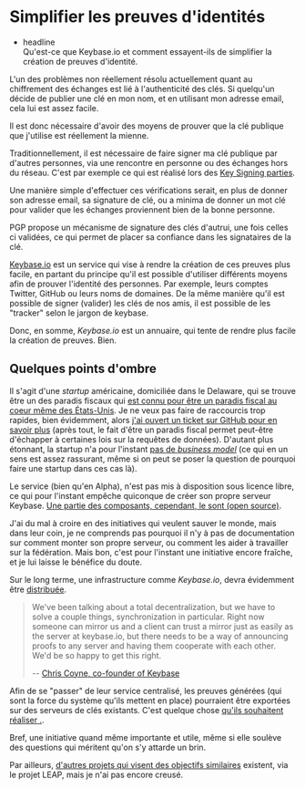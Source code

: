 # Simplifier les preuves d'identités

  - headline  
    Qu'est-ce que Keybase.io et comment essayent-ils de simplifier la
    création de preuves d'identité.

L'un des problèmes non réellement résolu actuellement quant au
chiffrement des échanges est lié à l'authenticité des clés. Si quelqu'un
décide de publier une clé en mon nom, et en utilisant mon adresse email,
cela lui est assez facile.

Il est donc nécessaire d'avoir des moyens de prouver que la clé publique
que j'utilise est réellement la mienne.

Traditionnellement, il est nécessaire de faire signer ma clé publique
par d'autres personnes, via une rencontre en personne ou des échanges
hors du réseau. C'est par exemple ce qui est réalisé lors des [Key
Signing parties](https://fr.wikipedia.org/wiki/Key_signing_party).

Une manière simple d'effectuer ces vérifications serait, en plus de
donner son adresse email, sa signature de clé, ou a minima de donner un
mot clé pour valider que les échanges proviennent bien de la bonne
personne.

PGP propose un mécanisme de signature des clés d'autrui, une fois celles
ci validées, ce qui permet de placer sa confiance dans les signataires
de la clé.

[Keybase.io](https://keybase.io) est un service qui vise à rendre la
création de ces preuves plus facile, en partant du principe qu'il est
possible d'utiliser différents moyens afin de prouver l'identité des
personnes. Par exemple, leurs comptes Twitter, GitHub ou leurs noms de
domaines. De la même manière qu'il est possible de signer (valider) les
clés de nos amis, il est possible de les "tracker" selon le jargon de
keybase.

Donc, en somme, *Keybase.io* est un annuaire, qui tente de rendre plus
facile la création de preuves. Bien.

## Quelques points d'ombre

Il s'agit d'une *startup* américaine, domiciliée dans le Delaware, qui
se trouve être un des paradis fiscaux qui [est connu pour être un
paradis fiscal au coeur même des
États-Unis](https://fr.wikipedia.org/wiki/Delaware). Je ne veux pas
faire de raccourcis trop rapides, bien évidemment, alors [j'ai ouvert un
ticket sur GitHub pour en savoir
plus](https://github.com/keybase/keybase-issues/issues/1569) (après
tout, le fait d'être un paradis fiscal permet peut-être d'échapper à
certaines lois sur la requêtes de données). D'autant plus étonnant, la
startup n'a pour l'instant [pas de *business
model*](https://github.com/keybase/keybase-issues/issues/788) (ce qui en
un sens est assez rassurant, même si on peut se poser la question de
pourquoi faire une startup dans ces cas là).

Le service (bien qu'en Alpha), n'est pas mis à disposition sous licence
libre, ce qui pour l'instant empêche quiconque de créer son propre
serveur Keybase. [Une partie des composants, cependant, le sont (open
source)](https://github.com/keybase/).

J'ai du mal à croire en des initiatives qui veulent sauver le monde,
mais dans leur coin, je ne comprends pas pourquoi il n'y à pas de
documentation sur comment monter son propre serveur, ou comment les
aider à travailler sur la fédération. Mais bon, c'est pour l'instant une
initiative encore fraîche, et je lui laisse le bénéfice du doute.

Sur le long terme, une infrastructure comme *Keybase.io*, devra
évidemment être
[distribuée](https://github.com/keybase/keybase-issues/issues/162).

> We've been talking about a total decentralization, but we have to
> solve a couple things, synchronization in particular. Right now
> someone can mirror us and a client can trust a mirror just as easily
> as the server at keybase.io, but there needs to be a way of announcing
> proofs to any server and having them cooperate with each other. We'd
> be so happy to get this right.
> 
> \-- [Chris Coyne, co-founder of
> Keybase](http://chris.beams.io/posts/keybase/)

Afin de se "passer" de leur service centralisé, les preuves générées
(qui sont la force du système qu'ils mettent en place) pourraient être
exportées sur des serveurs de clés existants. C'est quelque chose
[qu'ils souhaitent réaliser
.](https://github.com/keybase/keybase-issues/issues/890).

Bref, une initiative quand même importante et utile, même si elle
soulève des questions qui méritent qu'on s'y attarde un brin.

Par ailleurs, [d'autres projets qui visent des objectifs
similaires](https://leap.se/nicknym) existent, via le projet LEAP, mais
je n'ai pas encore creusé.

